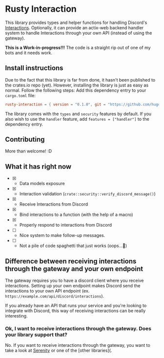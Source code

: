 # Rusty Interaction
This library provides types and helper functions for handling Discord's [Interactions](https://discord.com/developers/docs/interactions/slash-commands). Optionally, it can provide an actix-web backend handler system to handle Interactions through your own API (instead of using the gateway).

**This is a Work-in-progress!!!**
The code is a straight rip out of one of my bots and it needs work.

## Install instructions
Due to the fact that this library is far from done, it hasn't been published to the crates.io repo (yet). However, installing the library is just as easy as normal.
Follow the following steps:
Add this dependency entry to your `cargo.toml` file:
```toml
rusty-interaction = { version = "0.1.0", git = "https://github.com/hugopilot/rusty-interaction" } 
```
The library comes with the `types` and `security` features by default. If you also wish to use the `handler` feature, add `features = ["handler"]` to the dependency entry.


## Contributing
More than welcome! :D

## What it has right now
- [x] - Data models exposure
- [x] - Interaction validation (`crate::security::verify_discord_message()`)
- [x] - Receive Interactions from Discord
- [x] - Bind interactions to a function (with the help of a macro)
- [x] - Properly respond to interactions from Discord
- [ ] - Nice system to make follow-up messages.
- [ ] - Not a pile of code spaghetti that just works (oops...👀)


## Difference between receiving interactions through the gateway and your own endpoint
The gateway requires you to have a discord client where you receive interactions. 
Setting up your own endpoint makes Discord send the interactions to your own API endpoint (ex. `https://example.com/api/discord/interactions`).

If you already have an API that runs your service and you're looking to integrate with Discord, this way of receiving interactions can be really interesting.

### Ok, I want to receive interactions through the gateway. Does your library support that?
No. If you want to receive interactions through the gateway, you want to take a look at [Serenity](https://github.com/serenity-rs/serenity) or one of the [other libraries](.
